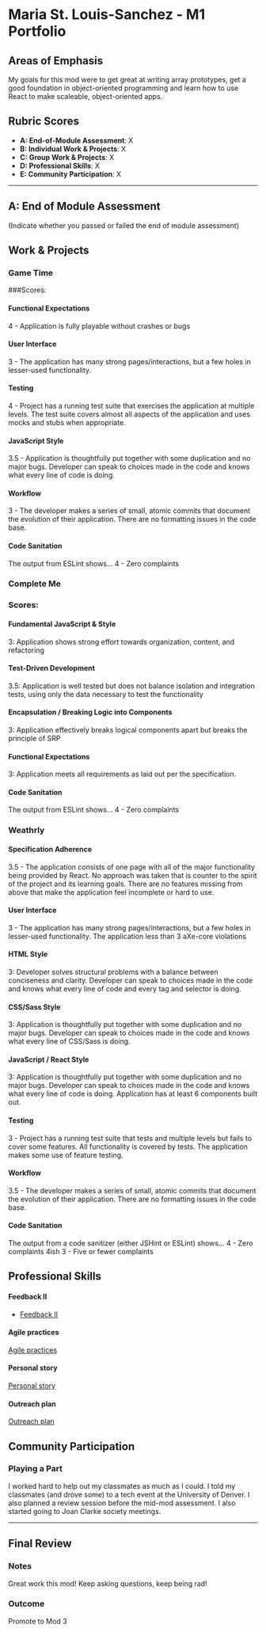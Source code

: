 # Maria St. Louis-Sanchez - M1 Portfolio

## Areas of Emphasis

My goals for this mod were to get great at writing array prototypes, get a good foundation in object-oriented programming and learn how to use React to make scaleable, object-oriented apps. 

## Rubric Scores

* **A: End-of-Module Assessment**: X
* **B: Individual Work & Projects**: X
* **C: Group Work & Projects**: X
* **D: Professional Skills**: X
* **E: Community Participation**: X

-----------------------

## A: End of Module Assessment

(Indicate whether you passed or failed the end of module assessment)


##  Work & Projects


### Game Time

###Scores:
#### Functional Expectations
4 - Application is fully playable without crashes or bugs

#### User Interface
3 - The application has many strong pages/interactions, but a few holes in lesser-used functionality.

#### Testing
4 - Project has a running test suite that exercises the application at multiple levels. The test suite covers almost all aspects of the application and uses mocks and stubs when appropriate.

#### JavaScript Style
3.5 - Application is thoughtfully put together with some duplication and no major bugs. Developer can speak to choices made in the code and knows what every line of code is doing.

#### Workflow
3 - The developer makes a series of small, atomic commits that document the evolution of their application. There are no formatting issues in the code base.

#### Code Sanitation
The output from ESLint shows…
4 - Zero complaints

### Complete Me 

### Scores: 

#### Fundamental JavaScript & Style
3: Application shows strong effort towards organization, content, and refactoring

#### Test-Driven Development
3.5: Application is well tested but does not balance isolation and integration tests, using only the data necessary to test the functionality

#### Encapsulation / Breaking Logic into Components
3: Application effectively breaks logical components apart but breaks the principle of SRP

#### Functional Expectations
3: Application meets all requirements as laid out per the specification.

#### Code Sanitation
The output from ESLint shows…
4 - Zero complaints

### Weathrly 

#### Specification Adherence
3.5 - The application consists of one page with all of the major functionality being provided by React. No approach was taken that is counter to the spirit of the project and its learning goals. There are no features missing from above that make the application feel incomplete or hard to use.

#### User Interface
3 - The application has many strong pages/interactions, but a few holes in lesser-used functionality. The application less than 3 aXe-core violations

#### HTML Style
3: Developer solves structural problems with a balance between conciseness and clarity. Developer can speak to choices made in the code and knows what every line of code and every tag and selector is doing.

#### CSS/Sass Style
3: Application is thoughtfully put together with some duplication and no major bugs. Developer can speak to choices made in the code and knows what every line of CSS/Sass is doing.

#### JavaScript / React Style
3: Application is thoughtfully put together with some duplication and no major bugs. Developer can speak to choices made in the code and knows what every line of code is doing. Application has at least 6 components built out.

#### Testing
3 - Project has a running test suite that tests and multiple levels but fails to cover some features. All functionality is covered by tests. The application makes some use of feature testing.

#### Workflow
3.5 - The developer makes a series of small, atomic commits that document the evolution of their application. There are no formatting issues in the code base.

#### Code Sanitation
The output from a code sanitizer (either JSHint or ESLint) shows…
4 - Zero complaints 4ish 3 - Five or fewer complaints



## Professional Skills

#### Feedback II

* [Feedback II](https://gist.github.com/mariastlouis/daa8d180b1fc3506b0622830a04871bf)

#### Agile practices

[Agile practices](https://gist.github.com/mariastlouis/37720022ae6f5a0abf850d07ca9b34e7)

#### Personal story

[Personal story](https://gist.github.com/mariastlouis/83982f2ca2a4f8718a8205d63588dd29)

#### Outreach plan

[Outreach plan](https://gist.github.com/mariastlouis/70ee2d77f01fb4d48d0ad5326186daf7)


## Community Participation

### Playing a Part

I worked hard to help out my classmates as much as I could. I told my classmates (and drove some) to a tech event at the University of Denver. I also planned a review session before the mid-mod assessment. I also started going to Joan Clarke society meetings. 

------------------

## Final Review

### Notes

Great work this mod! Keep asking questions, keep being rad!

### Outcome

Promote to Mod 3
